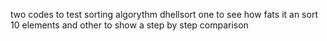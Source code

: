 two codes to test sorting algorythm dhellsort one to see how fats it an sort 10 elements and other to show a step by step comparison
